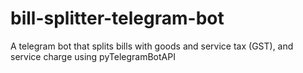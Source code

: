# bill-splitter-telegram-bot
A telegram bot that splits bills with goods and service tax (GST),  and service charge using pyTelegramBotAPI

